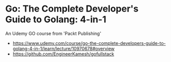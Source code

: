 # Go: The Complete Developer's Guide to Golang: 4-in-1
An Udemy GO course from 'Packt Publishing'
* https://www.udemy.com/course/go-the-complete-developers-guide-to-golang-4-in-1/learn/lecture/10970678#overview
* https://github.com/EngineerKamesh/gofullstack

